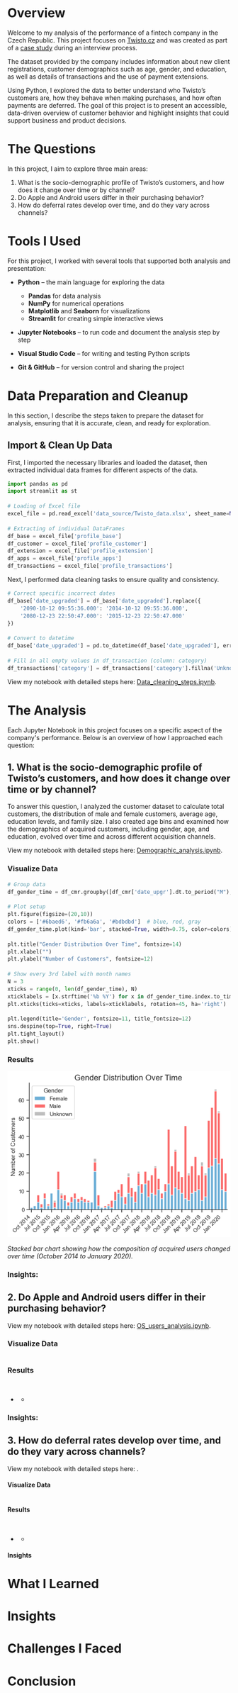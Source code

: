 # Overview
Welcome to my analysis of the performance of a fintech company in the Czech Republic. This project focuses on [Twisto.cz](https://www.twisto.cz) and was created as part of a [case study](twisto_project/images/twisto_case_study.png) during an interview process.  

The dataset provided by the company includes information about new client registrations, customer demographics such as age, gender, and education, as well as details of transactions and the use of payment extensions. 

Using Python, I explored the data to better understand who Twisto’s customers are, how they behave when making purchases, and how often payments are deferred. The goal of this project is to present an accessible, data-driven overview of customer behavior and highlight insights that could support business and product decisions.

# The Questions
In this project, I aim to explore three main areas:

1. What is the socio-demographic profile of Twisto’s customers, and how does it change over time or by channel?
2. Do Apple and Android users differ in their purchasing behavior?
3. How do deferral rates develop over time, and do they vary across channels?

# Tools I Used
For this project, I worked with several tools that supported both analysis and presentation:

- **Python** – the main language for exploring the data  
  - **Pandas** for data analysis  
  - **NumPy** for numerical operations  
  - **Matplotlib** and **Seaborn** for visualizations  
  - **Streamlit** for creating simple interactive views  

- **Jupyter Notebooks** – to run code and document the analysis step by step  

- **Visual Studio Code** – for writing and testing Python scripts  

- **Git & GitHub** – for version control and sharing the project

# Data Preparation and Cleanup

In this section, I describe the steps taken to prepare the dataset for analysis, ensuring that it is accurate, clean, and ready for exploration.

## Import & Clean Up Data

First, I imported the necessary libraries and loaded the dataset, then extracted individual data frames for different aspects of the data.

```python
import pandas as pd
import streamlit as st

# Loading of Excel file
excel_file = pd.read_excel('data_source/Twisto_data.xlsx', sheet_name=None)

# Extracting of individual DataFrames
df_base = excel_file['profile_base']
df_customer = excel_file['profile_customer']
df_extension = excel_file['profile_extension']
df_apps = excel_file['profile_apps']
df_transactions = excel_file['profile_transactions']

```
Next, I performed data cleaning tasks to ensure quality and consistency.

```python
# Correct specific incorrect dates
df_base['date_upgraded'] = df_base['date_upgraded'].replace({
    '2090-10-12 09:55:36.000': '2014-10-12 09:55:36.000',
    '2080-12-23 22:50:47.000': '2015-12-23 22:50:47.000'
})

# Convert to datetime
df_base['date_upgraded'] = pd.to_datetime(df_base['date_upgraded'], errors='coerce')

# Fill in all empty values in df_transaction (column: category)
df_transactions['category'] = df_transactions['category'].fillna('Unknown')

```
View my notebook with detailed steps here: [Data_cleaning_steps.ipynb](twisto_project/1_Data_cleaning_steps.ipynb).

# The Analysis

Each Jupyter Notebook in this project focuses on a specific aspect of the company's performance. Below is an overview of how I approached each question:

## 1. What is the socio-demographic profile of Twisto’s customers, and how does it change over time or by channel?

To answer this question, I analyzed the customer dataset to calculate total customers, the distribution of male and female customers, average age, education levels, and family size. I also created age bins and examined how the demographics of acquired customers, including gender, age, and education, evolved over time and across different acquisition channels.

View my notebook with detailed steps here: [Demographic_analysis.ipynb](twisto_project/2_Demographic_analysis.ipynb).

### Visualize Data

```python
# Group data
df_gender_time = df_cmr.groupby([df_cmr['date_upgr'].dt.to_period("M"), 'gender'])['user'].count().unstack(fill_value=0)

# Plot setup
plt.figure(figsize=(20,10))
colors = ['#6baed6', '#fb6a6a', '#bdbdbd']  # blue, red, gray
df_gender_time.plot(kind='bar', stacked=True, width=0.75, color=colors)

plt.title("Gender Distribution Over Time", fontsize=14)
plt.xlabel("")
plt.ylabel("Number of Customers", fontsize=12)

# Show every 3rd label with month names
N = 3
xticks = range(0, len(df_gender_time), N)
xticklabels = [x.strftime('%b %Y') for x in df_gender_time.index.to_timestamp()[::N]]
plt.xticks(ticks=xticks, labels=xticklabels, rotation=45, ha='right')

plt.legend(title='Gender', fontsize=11, title_fontsize=12)
sns.despine(top=True, right=True)
plt.tight_layout()
plt.show()
```

### Results

![gender_distribution_over_time.png](twisto_project/images/gender_distribution_over_time.png)

*Stacked bar chart showing how the composition of acquired users changed over time (October 2014 to January 2020).*

### Insights:


## 2. Do Apple and Android users differ in their purchasing behavior?


View my notebook with detailed steps here: [OS_users_analysis.ipynb](twisto_project/3_OS_users_analysis.ipynb).

### Visualize Data

```python


```

### Results

![]()  
* *

### Insights:



## 3. How do deferral rates develop over time, and do they vary across channels?


View my notebook with detailed steps here: []().

#### Visualize Data 

```python


```

#### Results

![]()  
* *

#### Insights


# What I Learned


# Insights


# Challenges I Faced


# Conclusion


